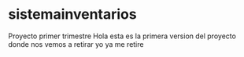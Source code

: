 # sistemainventarios
Proyecto primer trimestre
Hola esta es la primera version del proyecto donde nos vemos a retirar
yo ya me retire
